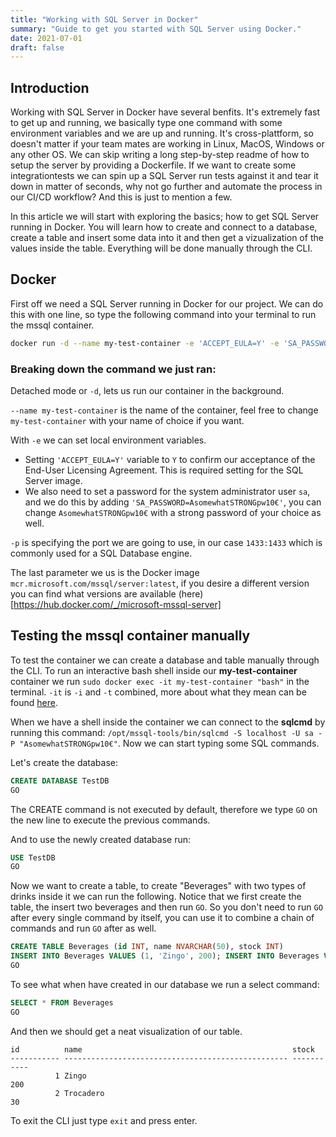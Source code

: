 ```yaml
---
title: "Working with SQL Server in Docker"
summary: "Guide to get you started with SQL Server using Docker."
date: 2021-07-01
draft: false
---
```


## Introduction
Working with SQL Server in Docker have several benfits. It's extremely fast to get up and running, we basically type one command with some environment variables and we are up and running. It's cross-plattform, so doesn't matter if your team mates are working in Linux, MacOS, Windows or any other OS. We can skip writing a long step-by-step readme of how to setup the server by providing a Dockerfile. If we want to create some integrationtests we can spin up a SQL Server run tests against it and tear it down in matter of seconds, why not go further and automate the process in our CI/CD workflow? And this is just to mention a few.

In this article we will start with exploring the basics; how to get SQL Server running in Docker. You will learn how to create and connect to a database, create a table and insert some data into it and then get a vizualization of the values inside the table. Everything will be done manually through the CLI.

## Docker
First off we need a SQL Server running in Docker for our project. We can do this with one line, so type the following command into your terminal to run the mssql container.
```bash
docker run -d --name my-test-container -e 'ACCEPT_EULA=Y' -e 'SA_PASSWORD=AsomewhatSTRONGpw10€' -p 1433:1433 mcr.microsoft.com/mssql/server:latest
```

### Breaking down the command we just ran:
Detached mode or `-d`, lets us run our container in the background. 

`--name my-test-container` is the name of the container, feel free to change `my-test-container` with your name of choice if you want.

With `-e` we can set local environment variables. 
* Setting `'ACCEPT_EULA=Y'` variable to `Y` to confirm our acceptance of the End-User Licensing Agreement. This is required setting for the SQL Server image.
* We also need to set a password for the system administrator user `sa`, and we do this by adding `'SA_PASSWORD=AsomewhatSTRONGpw10€'`, you can change `AsomewhatSTRONGpw10€` with a strong password of your choice as well. 

`-p` is specifying the port we are going to use, in our case `1433:1433` which is commonly used for a SQL Database engine.

The last parameter we us is the Docker image `mcr.microsoft.com/mssql/server:latest`, if you desire a different version you can find what versions are available (here)[https://hub.docker.com/_/microsoft-mssql-server]

## Testing the mssql container manually
To test the container we can create a database and table manually through the CLI. To run an interactive bash shell inside our **my-test-container** container we run `sudo docker exec -it my-test-container "bash"` in the terminal. `-it` is `-i` and `-t` combined, more about what they mean can be found [here](https://docs.docker.com/engine/reference/commandline/exec/).

When we have a shell inside the container we can connect to the **sqlcmd** by running this command: `/opt/mssql-tools/bin/sqlcmd -S localhost -U sa -P "AsomewhatSTRONGpw10€"`. Now we can start typing some SQL commands.

Let's create the database:
```sql
CREATE DATABASE TestDB
GO
```
The CREATE command is not executed by default, therefore we type `GO` on the new line to execute the previous commands.

And to use the newly created database run:
```sql
USE TestDB
GO
```

Now we want to create a table, to create "Beverages" with two types of drinks inside it we can run the following. Notice that we first create the table, the insert two beverages and then run `GO`. So you don't need to run `GO` after every single command by itself, you can use it to combine a chain of commands and run `GO` after as well.
```sql
CREATE TABLE Beverages (id INT, name NVARCHAR(50), stock INT)
INSERT INTO Beverages VALUES (1, 'Zingo', 200); INSERT INTO Beverages VALUES (2, 'Trocadero', 30)
GO
```

To see what when have created in our database we run a select command:
```sql
SELECT * FROM Beverages
GO
```

And then we should get a neat visualization of our table.
```
id          name                                               stock
----------- -------------------------------------------------- -----------
          1 Zingo                                                      200
          2 Trocadero                                                   30
```

To exit the CLI just type `exit` and press enter.